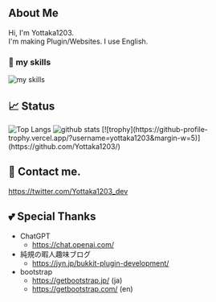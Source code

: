 ## About Me
Hi, I'm Yottaka1203.<br>
I'm making Plugin/Websites.
I use English.
### 🌱 my skills
<img alt="my skills" src="https://skillicons.dev/icons?theme=&perline=8&i=html,css,python,cs,bootstrap,figma,github,vscode,visualstudio,java" />

## 📈 Status
<img alt="Top Langs" src="https://github-readme-stats.vercel.app/api/top-langs/?username=yottaka1203&layout=compact&show_icons=true" />
<img alt="github stats" src="https://github-readme-stats.vercel.app/api?username=yottaka1203" />
[![trophy](https://github-profile-trophy.vercel.app/?username=yottaka1203&margin-w=5)](https://github.com/Yottaka1203/)

## 📨 Contact me.
https://twitter.com/Yottaka1203_dev
## 💕 Special Thanks
- ChatGPT
  - https://chat.openai.com/
- 純規の暇人趣味ブログ
  - https://jyn.jp/bukkit-plugin-development/
- bootstrap
  - https://getbootstrap.jp/ (ja)
  - https://getbootstrap.com/ (en)
